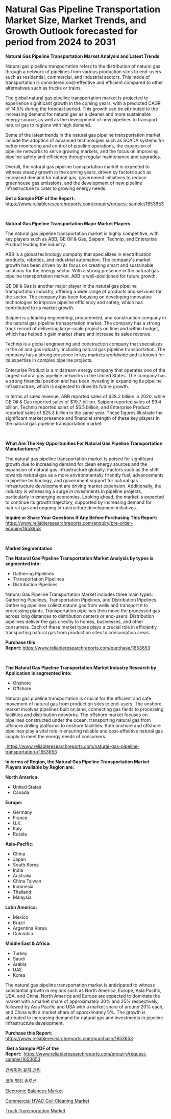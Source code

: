 <p><h1>Natural Gas Pipeline Transportation Market Size, Market Trends, and Growth Outlook forecasted for period from 2024 to 2031</h1></p><p><strong>Natural Gas Pipeline Transportation Market Analysis and Latest Trends</strong></p>
<p><p>Natural gas pipeline transportation refers to the distribution of natural gas through a network of pipelines from various production sites to end-users such as residential, commercial, and industrial sectors. This mode of transportation is considered cost-effective and efficient compared to other alternatives such as trucks or trains.</p><p>The global natural gas pipeline transportation market is projected to experience significant growth in the coming years, with a predicted CAGR of 14.5% during the forecast period. This growth can be attributed to the increasing demand for natural gas as a cleaner and more sustainable energy source, as well as the development of new pipelines to transport natural gas to regions with high demand.</p><p>Some of the latest trends in the natural gas pipeline transportation market include the adoption of advanced technologies such as SCADA systems for better monitoring and control of pipeline operations, the expansion of pipeline networks to serve growing markets, and the focus on improving pipeline safety and efficiency through regular maintenance and upgrades.</p><p>Overall, the natural gas pipeline transportation market is expected to witness steady growth in the coming years, driven by factors such as increased demand for natural gas, government initiatives to reduce greenhouse gas emissions, and the development of new pipeline infrastructure to cater to growing energy needs.</p></p>
<p><strong>Get a Sample PDF of the Report:&nbsp;</strong> <a href="https://www.reliableresearchreports.com/enquiry/request-sample/1653653">https://www.reliableresearchreports.com/enquiry/request-sample/1653653</a></p>
<p>&nbsp;</p>
<p><strong>Natural Gas Pipeline Transportation Major Market Players</strong></p>
<p><p>The natural gas pipeline transportation market is highly competitive, with key players such as ABB, GE Oil & Gas, Saipem, Technip, and Enterprise Product leading the industry.</p><p>ABB is a global technology company that specializes in electrification products, robotics, and industrial automation. The company's market growth has been driven by its focus on creating smart and sustainable solutions for the energy sector. With a strong presence in the natural gas pipeline transportation market, ABB is well-positioned for future growth.</p><p>GE Oil & Gas is another major player in the natural gas pipeline transportation industry, offering a wide range of products and services for the sector. The company has been focusing on developing innovative technologies to improve pipeline efficiency and safety, which has contributed to its market growth.</p><p>Saipem is a leading engineering, procurement, and construction company in the natural gas pipeline transportation market. The company has a strong track record of delivering large-scale projects on time and within budget, which has helped it gain market share and increase its sales revenue.</p><p>Technip is a global engineering and construction company that specializes in the oil and gas industry, including natural gas pipeline transportation. The company has a strong presence in key markets worldwide and is known for its expertise in complex pipeline projects.</p><p>Enterprise Product is a midstream energy company that operates one of the largest natural gas pipeline networks in the United States. The company has a strong financial position and has been investing in expanding its pipeline infrastructure, which is expected to drive its future growth.</p><p>In terms of sales revenue, ABB reported sales of $28.2 billion in 2020, while GE Oil & Gas reported sales of $19.7 billion. Saipem reported sales of $9.4 billion, Technip reported sales of $6.5 billion, and Enterprise Product reported sales of $25.3 billion in the same year. These figures illustrate the significant market presence and financial strength of these key players in the natural gas pipeline transportation market.</p></p>
<p>&nbsp;</p>
<p><strong>What Are The Key Opportunities For Natural Gas Pipeline Transportation Manufacturers?</strong></p>
<p><p>The natural gas pipeline transportation market is poised for significant growth due to increasing demand for clean energy sources and the expansion of natural gas infrastructure globally. Factors such as the shift towards natural gas as a more environmentally friendly fuel, advancements in pipeline technology, and government support for natural gas infrastructure development are driving market expansion. Additionally, the industry is witnessing a surge in investments in pipeline projects, particularly in emerging economies. Looking ahead, the market is expected to continue its growth trajectory, supported by increasing demand for natural gas and ongoing infrastructure development initiatives.</p></p>
<p><strong>Inquire or Share Your Questions If Any Before Purchasing This Report:</strong> <a href="https://www.reliableresearchreports.com/enquiry/pre-order-enquiry/1653653">https://www.reliableresearchreports.com/enquiry/pre-order-enquiry/1653653</a></p>
<p>&nbsp;</p>
<p><strong>Market Segmentation</strong></p>
<p><strong>The Natural Gas Pipeline Transportation Market Analysis by types is segmented into:</strong></p>
<p><ul><li>Gathering Pipelines</li><li>Transportation Pipelines</li><li>Distribution Pipelines</li></ul></p>
<p><p>Natural Gas Pipeline Transportation Market includes three main types: Gathering Pipelines, Transportation Pipelines, and Distribution Pipelines. Gathering pipelines collect natural gas from wells and transport it to processing plants. Transportation pipelines then move the processed gas across long distances to distribution centers or end-users. Distribution pipelines deliver the gas directly to homes, businesses, and other consumers. Each of these market types plays a crucial role in efficiently transporting natural gas from production sites to consumption areas.</p></p>
<p><strong>Purchase this Report:&nbsp;</strong><a href="https://www.reliableresearchreports.com/purchase/1653653">https://www.reliableresearchreports.com/purchase/1653653</a></p>
<p>&nbsp;</p>
<p><strong>The Natural Gas Pipeline Transportation Market Industry Research by Application is segmented into:</strong></p>
<p><ul><li>Onshore</li><li>Offshore</li></ul></p>
<p><p>Natural gas pipeline transportation is crucial for the efficient and safe movement of natural gas from production sites to end-users. The onshore market involves pipelines built on land, connecting gas fields to processing facilities and distribution networks. The offshore market focuses on pipelines constructed under the ocean, transporting natural gas from offshore drilling platforms to onshore facilities. Both onshore and offshore pipelines play a vital role in ensuring reliable and cost-effective natural gas supply to meet the energy needs of consumers.</p></p>
<p><a href="https://www.reliableresearchreports.com/natural-gas-pipeline-transportation-r1653653">&nbsp;https://www.reliableresearchreports.com/natural-gas-pipeline-transportation-r1653653</a></p>
<p><strong>In terms of Region, the Natural Gas Pipeline Transportation Market Players available by Region are:</strong></p>
<p>
    <p> <strong> North America: </strong>
        <ul>
            <li>United States</li>
            <li>Canada</li>
        </ul>
        </p> 
    <p> <strong> Europe: </strong>
        <ul>
            <li>Germany</li>
            <li>France</li>
            <li>U.K.</li>
            <li>Italy</li>
            <li>Russia</li>
        </ul>
        </p> 
    <p> <strong> Asia-Pacific: </strong>
        <ul>
            <li>China</li>
            <li>Japan</li>
            <li>South Korea</li>
            <li>India</li>
            <li>Australia</li>
            <li>China Taiwan</li>
            <li>Indonesia</li>
            <li>Thailand</li>
            <li>Malaysia</li>
        </ul>
        </p> 
    <p> <strong> Latin America: </strong>
        <ul>
            <li>Mexico</li>
            <li>Brazil</li>
            <li>Argentina Korea</li>
            <li>Colombia</li>
        </ul>
        </p> 
    <p> <strong> Middle East & Africa: </strong>
        <ul>
            <li>Turkey</li>
            <li>Saudi</li>
            <li>Arabia</li>
            <li>UAE</li>
            <li>Korea</li>
        </ul>
    </p>
    </p>
<p><p>The natural gas pipeline transportation market is anticipated to witness substantial growth in regions such as North America, Europe, Asia Pacific, USA, and China. North America and Europe are expected to dominate the market with a market share of approximately 30% and 25% respectively, followed by Asia Pacific and USA with a market share of around 20% each, and China with a market share of approximately 5%. The growth is attributed to increasing demand for natural gas and investments in pipeline infrastructure development.</p></p>
<p><strong>Purchase this Report: </strong><a href="https://www.reliableresearchreports.com/purchase/1653653">https://www.reliableresearchreports.com/purchase/1653653</a></p>
<p>&nbsp;<strong>Get a Sample PDF of the Report:&nbsp;&nbsp;</strong><a href="https://www.reliableresearchreports.com/enquiry/request-sample/1653653">https://www.reliableresearchreports.com/enquiry/request-sample/1653653</a></p>
<p><strong></strong></p>
<p><p><a href="https://github.com/novabrown3/Market-Research-Report-List-1/blob/main/103076749149.md">컨베이어 유지 관리</a></p><p><a href="https://github.com/durgin521/Market-Research-Report-List-1/blob/main/322824549150.md">코어 뱅킹 솔루션</a></p><p><a href="https://www.linkedin.com/pulse/electronic-balances-market-trends-forecast-competitive-analysis-hyi6c">Electronic Balances Market</a></p><p><a href="https://www.linkedin.com/pulse/commercial-hvac-coil-cleaning-market-competitive-analysis-giwic">Commercial HVAC Coil Cleaning Market</a></p><p><a href="https://github.com/seekum/Market-Research-Report-List-2/blob/main/truck-transportation-market.md">Truck Transportation Market</a></p></p>